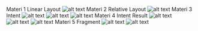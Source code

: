 Materi 1 Linear Layout
![alt text](https://github.com/rizalagus26rpl/Materi-1-5-SMK-Coding/blob/master/ss/LinearLayout.jpg?raw=true)
Materi 2 Relative Layout
![alt text](https://github.com/rizalagus26rpl/Materi-1-5-SMK-Coding/blob/master/ss/RelativeLayout.jpg?raw=true)
Materi 3 Intent
![alt text](https://github.com/rizalagus26rpl/Materi-1-5-SMK-Coding/blob/master/ss/Intent_1.jpg?raw=true)
![alt text](https://github.com/rizalagus26rpl/Materi-1-5-SMK-Coding/blob/master/ss/Intent_2.jpg?raw=true)
![alt text](https://github.com/rizalagus26rpl/Materi-1-5-SMK-Coding/blob/master/ss/Intent_3.jpg?raw=true)
Materi 4 Intent Result
![alt text](https://github.com/rizalagus26rpl/Materi-1-5-SMK-Coding/blob/master/ss/IntentResult_1.jpg?raw=true)
![alt text](https://github.com/rizalagus26rpl/Materi-1-5-SMK-Coding/blob/master/ss/IntentResult_2.jpg?raw=true)
![alt text](https://github.com/rizalagus26rpl/Materi-1-5-SMK-Coding/blob/master/ss/IntentResult_3.jpg?raw=true)
Materi 5 Fragment
![alt text](https://github.com/rizalagus26rpl/Materi-1-5-SMK-Coding/blob/master/ss/First%20Fragment.jpg?raw=true)
![alt text](https://github.com/rizalagus26rpl/Materi-1-5-SMK-Coding/blob/master/ss/Second%20Fragment.jpg?raw=true)
